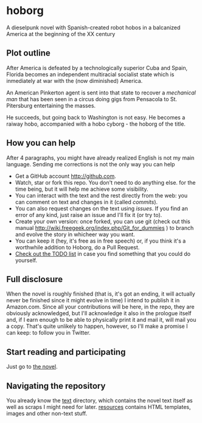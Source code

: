 hoborg
======

A dieselpunk novel with Spanish-created robot hobos in a balcanized
America at the beginning of the XX century 

Plot outline
---------------

After America is defeated by a technologically superior Cuba and
Spain, Florida becomes an independent multiracial socialist state
which is inmediately at war with the (now diminished) America. 

An American Pinkerton agent is sent into that state to recover a
*mechanical man* that has been seen in a circus doing gigs from
Pensacola to St. Pitersburg entertaining the masses. 

He succeeds, but going back to Washington is not easy. He becomes a
raiway hobo, accompanied with a hobo cyborg - the hoborg of the title.

How you can help
-----------------------

After 4 paragraphs, you might have already realized English is not my
main language. Sending me corrections  is not the only way you can help

* Get a GitHub account http://github.com.
* Watch, star or fork this repo. You don't need to do anything else.
   for the time being, but it will help me achieve some visibility.
* You can interact with the text and the rest directly from the web:
  you can comment on text and changes in it (called *commits*).
* You can also request changes on the text using *issues*. If you find
  an error of any kind, just raise an issue and I'll fix it (or try
  to).
* Create your own version: once forked, you can use git (check out
  this manual http://wiki.freegeek.org/index.php/Git_for_dummies ) to
  branch and evolve the story in whicheer way you want.
* You can keep it (hey, it's free as in free speech) or, if you think
  it's a worthwhile addition to Hoborg, do a Pull Request.
* [Check out the TODO list](TODO.md) in case you find something that
  you could do yourself. 

Full disclosure
------------------

When the novel is roughly finished (that is, it's got an ending, it
will actually never be finished since it might evolve in time) I
intend to publish it in Amazon.com. Since all your contributions will
be here, in the repo, they are obviously acknowledged, but I'll
acknowledge it also in the prologue itself and, if I earn enough to be
able to physically print it and mail it, will mail you a copy. That's
quite unlikely to happen, however, so I'll make a promise I can keep:
to follow you in Twitter.

Start reading and participating
---------------------------------------

Just go to [the novel](text/text.md).

Navigating the repository
---------------------------------

You already know the [text](text/README.md) directory, which contains
the novel text itself as well as scraps I might need for
later. [resources](resources/README.md) contains HTML templates,
images and other non-text stuff.